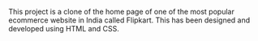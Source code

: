 This project is a clone of the home page of one of the most popular ecommerce website in India called Flipkart. This has been designed and developed using HTML and CSS.

